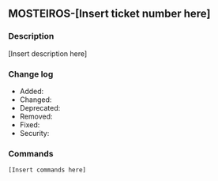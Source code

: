 ## MOSTEIROS-[Insert ticket number here]

### Description

[Insert description here]

### Change log

- Added:
- Changed:
- Deprecated:
- Removed:
- Fixed:
- Security:

### Commands

```sh
[Insert commands here]

```

